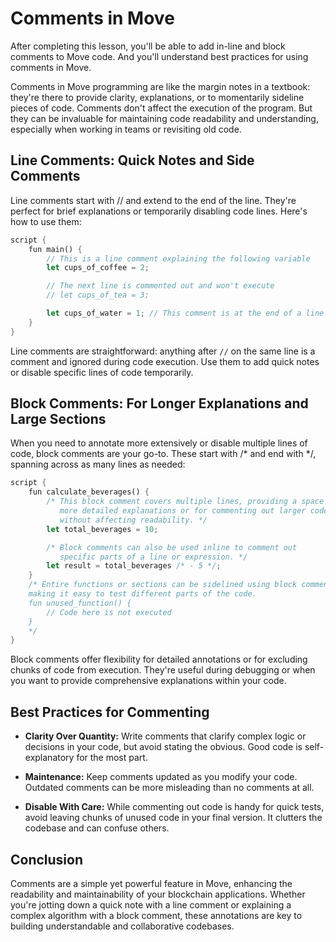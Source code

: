 # Comments in Move
After completing this lesson, you'll be able to add in-line and block comments to Move code. And you'll understand best practices for using comments in Move.

Comments in Move programming are like the margin notes in a textbook: they're there to provide clarity, explanations, or to momentarily sideline pieces of code. Comments don't affect the execution of the program. But they can be invaluable for maintaining code readability and understanding, especially when working in teams or revisiting old code.

## Line Comments: Quick Notes and Side Comments

Line comments start with // and extend to the end of the line. They're perfect for brief explanations or temporarily disabling code lines. Here's how to use them:

```rust
script {
    fun main() {
        // This is a line comment explaining the following variable
        let cups_of_coffee = 2;

        // The next line is commented out and won't execute
        // let cups_of_tea = 3;

        let cups_of_water = 1; // This comment is at the end of a line
    }
}
```
Line comments are straightforward: anything after `//` on the same line is a comment and ignored during code execution. Use them to add quick notes or disable specific lines of code temporarily.

## Block Comments: For Longer Explanations and Large Sections

When you need to annotate more extensively or disable multiple lines of code, block comments are your go-to. These start with /* and end with */, spanning across as many lines as needed:

```rust
script {
    fun calculate_beverages() {
        /* This block comment covers multiple lines, providing a space for
           more detailed explanations or for commenting out larger code sections
           without affecting readability. */
        let total_beverages = 10;

        /* Block comments can also be used inline to comment out
           specific parts of a line or expression. */
        let result = total_beverages /* - 5 */;
    }
    /* Entire functions or sections can be sidelined using block comments,
    making it easy to test different parts of the code.
    fun unused_function() {
        // Code here is not executed
    }
    */
}
```

Block comments offer flexibility for detailed annotations or for excluding chunks of code from execution. They're useful during debugging or when you want to provide comprehensive explanations within your code.

## Best Practices for Commenting
* **Clarity Over Quantity:** Write comments that clarify complex logic or decisions in your code, but avoid stating the obvious. Good code is self-explanatory for the most part.

* **Maintenance:** Keep comments updated as you modify your code. Outdated comments can be more misleading than no comments at all.

* **Disable With Care:** While commenting out code is handy for quick tests, avoid leaving chunks of unused code in your final version. It clutters the codebase and can confuse others.

## Conclusion
Comments are a simple yet powerful feature in Move, enhancing the readability and maintainability of your blockchain applications. Whether you're jotting down a quick note with a line comment or explaining a complex algorithm with a block comment, these annotations are key to building understandable and collaborative codebases.
